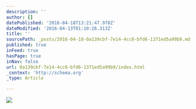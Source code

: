 ```yaml
---
description: ''
author: []
datePublished: '2016-04-18T13:21:47.978Z'
dateModified: '2016-04-13T01:10:26.313Z'
title: ''
sourcePath: _posts/2016-04-18-0a139cbf-7e14-4cc0-bfd6-1371ed5a99b9.md
published: true
inFeed: true
hasPage: true
inNav: false
url: 0a139cbf-7e14-4cc0-bfd6-1371ed5a99b9/index.html
_context: 'http://schema.org'
_type: Article

---
```

![](https://the-grid-user-content.s3-us-west-2.amazonaws.com/2d8eb38b-63e8-4028-9968-fa42d69ec875.png)